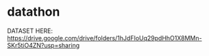 # datathon
DATASET HERE: https://drive.google.com/drive/folders/1hJdFIoUq29pdHhO1X8MMn-SKr5tiO4ZN?usp=sharing
